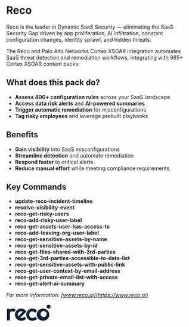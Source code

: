 # Reco

Reco is the leader in Dynamic SaaS Security — eliminating the SaaS Security Gap driven by app proliferation, AI infiltration, constant configuration changes, identity sprawl, and hidden threats.

The Reco and Palo Alto Networks Cortex XSOAR integration automates SaaS threat detection and remediation workflows, integrating with 985+ Cortex XSOAR content packs.

## What does this pack do?

- **Assess 400+ configuration rules** across your SaaS landscape
- **Access data risk alerts** and **AI-powered summaries**
- **Trigger automatic remediation** for misconfigurations
- **Tag risky employees** and leverage prebuilt playbooks

## Benefits

- **Gain visibility** into SaaS misconfigurations
- **Streamline detection** and automate remediation
- **Respond faster** to critical alerts
- **Reduce manual effort** while meeting compliance requirements

## Key Commands

- **update-reco-incident-timeline**
- **resolve-visibility-event**
- **reco-get-risky-users**
- **reco-add-risky-user-label**
- **reco-get-assets-user-has-access-to**
- **reco-add-leaving-org-user-label**
- **reco-get-sensitive-assets-by-name**
- **reco-get-sensitive-assets-by-id**
- **reco-get-files-shared-with-3rd-parties**
- **reco-get-3rd-parties-accessible-to-data-list**
- **reco-get-sensitive-assets-with-public-link**
- **reco-get-user-context-by-email-address**
- **reco-get-private-email-list-with-access**
- **reco-get-alert-ai-summary**


_For more information: [www.reco.ai](https://www.reco.ai)_ 

[![Reco Overview](doc_files/Reco_image.png)](https://reco.ai)